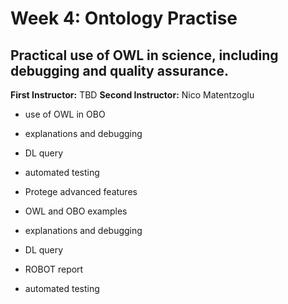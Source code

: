 # Week 4: Ontology Practise

## Practical use of OWL in science, including debugging and quality assurance.

**First Instructor:** TBD
**Second Instructor:** Nico Matentzoglu

- use of OWL in OBO
- explanations and debugging
- DL query
- automated testing

- Protege advanced features
- OWL and OBO examples
- explanations and debugging
- DL query
- ROBOT report
- automated testing
